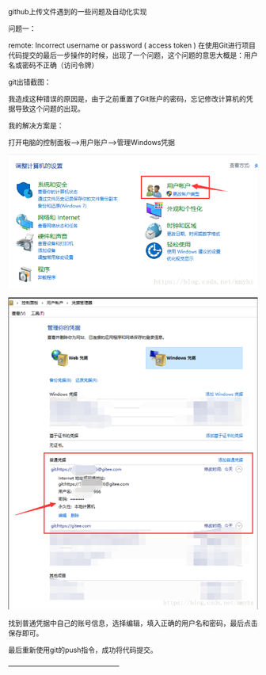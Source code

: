 github上传文件遇到的一些问题及自动化实现



问题一：

remote: Incorrect username or password ( access token )
在使用Git进行项目代码提交的最后一步操作的时候，出现了一个问题，这个问题的意思大概是：用户名或密码不正确（访问令牌）

git出错截图： 


我造成这种错误的原因是，由于之前重置了Git账户的密码，忘记修改计算机的凭据导致这个问题的出现。

我的解决方案是：

打开电脑的控制面板–>用户账户–>管理Windows凭据

 ![](../img/20180811181230594.png)



![](../img/20180811181250203.png)

找到普通凭据中自己的账号信息，选择编辑，填入正确的用户名和密码，最后点击保存即可。



最后重新使用git的push指令，成功将代码提交。

————————————————
